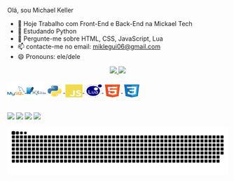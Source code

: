Olá, sou Michael Keller

- 🔭 Hoje Trabalho com Front-End e Back-End na Mickael Tech
- 🌱 Estudando Python
- 💬 Pergunte-me sobre HTML, CSS, JavaScript, Lua
- 📫 contacte-me no email: miklegui06@gmail.com
- 😄 Pronouns: ele/dele

<div align="center">
  <a href="https://github.com/mk154a/">
  <img height="180em" src="https://github-readme-stats.vercel.app/api?username=mk154a&show_icons=true&theme=dracula&include_all_commits=true&count_private=true"/>
  <img height="170em" src="https://github-readme-stats.vercel.app/api/top-langs/?username=mk154a&layout=compact&langs_count=7&theme=dracula"/>
</div>

  <div style="display: inline_block"><br>
  <img align="center" alt="Michael-MySql" height="40" width="40" src="https://raw.githubusercontent.com/devicons/devicon/master/icons/mysql/mysql-original-wordmark.svg">
  <img align="center" alt="Michael-Sqlite" height="40" width="40" src="https://raw.githubusercontent.com/devicons/devicon/master/icons/sqlite/sqlite-original-wordmark.svg">
  <img align="center" alt="Michael-Python" height="30" width="40" src="https://raw.githubusercontent.com/devicons/devicon/master/icons/python/python-original.svg">
  <img align="center" alt="Michael-Js" height="30" width="40" src="https://raw.githubusercontent.com/devicons/devicon/master/icons/javascript/javascript-plain.svg">
  <img align="center" alt="Michael-Lua" height="30" width="40" src="https://raw.githubusercontent.com/devicons/devicon/master/icons/lua/lua-original.svg">
  <img align="center" alt="Michael-HTML" height="30" width="40" src="https://raw.githubusercontent.com/devicons/devicon/master/icons/html5/html5-original.svg">
  <img align="center" alt="Michael-CSS" height="30" width="40" src="https://raw.githubusercontent.com/devicons/devicon/master/icons/css3/css3-original.svg">
</div>
  
 ##
  
  <div> 
  <a href="https://www.youtube.com/c/KellerYT" target="_blank"><img src="https://img.shields.io/badge/YouTube-FF0000?style=for-the-badge&logo=youtube&logoColor=white" target="_blank"></a>
  <a href="https://www.instagram.com/mk154a/" target="_blank"><img src="https://img.shields.io/badge/-Instagram-%23E4405F?style=for-the-badge&logo=instagram&logoColor=white" target="_blank"></a> 
  <a href = "mailto:miklegui06@gmail.com"><img src="https://img.shields.io/badge/-Gmail-%23333?style=for-the-badge&logo=gmail&logoColor=white" target="_blank"></a>
  <a href="AQUI VAI O LINK DO LINKEDIM" target="_blank"><img src="https://img.shields.io/badge/-LinkedIn-%230077B5?style=for-the-badge&logo=linkedin&logoColor=white" target="_blank"></a> 
 
  ![Snake animation](https://raw.githubusercontent.com/platane/platane/output/github-contribution-grid-snake-dark.svg#gh-dark-mode-only)
 
</div>
